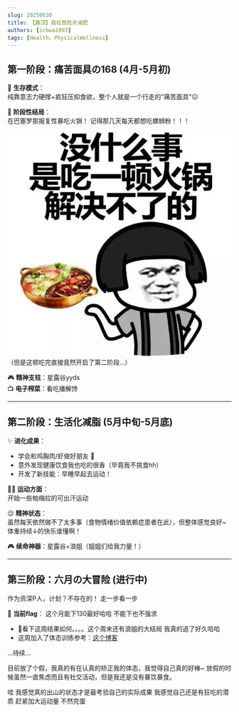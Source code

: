 ```yaml
---
slug: 20250630
title: 【置顶】我在西班牙减肥
authors: [schwa1997]
tags: [Health，PhysicalWellness]
---
```



## 第一阶段：痛苦面具の168 (4月-5月初)

🔹 **生存模式**：  
纯靠意志力硬撑+疯狂压抑食欲，整个人就是一个行走的"痛苦面具"😖  

🔹 **阶段性结局**：  
在巴塞罗那报复性暴吃火锅！ 记得那几天每天都想吃螺蛳粉！！！

![火锅报复现场](image.png)  
（但是这顿吃完直接竟然开启了第二阶段...）

🎮 **精神支柱**：星露谷yyds  
📺 **电子榨菜**：看吃播解馋

---

## 第二阶段：生活化减脂 (5月中旬-5月底)
✨ **进化成果**：  
- 学会和鸡胸肉/虾做好朋友 🍤  
- 意外发现健康饮食我也吃的很香（毕竟我不挑食hh）  
- 开发了新技能：早睡早起去运动！  

🏃‍♀️ **运动方面**：  
开始一些帕梅拉的可出汗运动  

😌 **精神状态**：  
虽然每天依然做不了太多事（食物情绪价值依赖症患者在此），但整体感觉良好~  
体重持续↓的快乐谁懂啊！  

🎮 **续命神器**：星露谷+浪姐（姐姐们给我力量！）  

---

## 第三阶段：六月の大冒险 (进行中)  
作为资深P人，计划？不存在的！  走一步看一步

🎯 **当前flag**：  这个月能下130最好哈哈 不能下也不强求
- 🚩看下这周结果如何。。。。这个周末还有浪姐的大结局 我真的追了好久哈哈
- 这周加入了体态训练参考：[这个博客](/blog/20250602)

...待续...

目前放了个假，我真的有在认真的矫正我的体态，我觉得自己真的好棒~
放假的时候虽然一直焦虑而且有社交活动，但是我还是没有暴饮暴食。

哇 我感觉真的出山的状态才是最考验自己的实际成果 我感觉自己还是有狂吃的潜质 赶紧加大运动量 不然完蛋